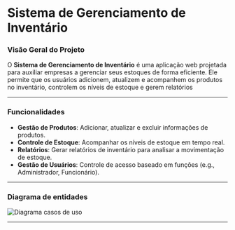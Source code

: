 # Sistema de Gerenciamento de Inventário

### Visão Geral do Projeto

O **Sistema de Gerenciamento de Inventário** é uma aplicação web projetada para auxiliar empresas a gerenciar seus estoques de forma eficiente. Ele permite que os usuários adicionem, atualizem e acompanhem os produtos no inventário, controlem os níveis de estoque e gerem relatórios

---

### Funcionalidades

- **Gestão de Produtos**: Adicionar, atualizar e excluir informações de produtos.
- **Controle de Estoque**: Acompanhar os níveis de estoque em tempo real.
- **Relatórios**: Gerar relatórios de inventário para analisar a movimentação de estoque.
- **Gestão de Usuários**: Controle de acesso baseado em funções (e.g., Administrador, Funcionário).


---


### Diagrama de entidades

![Diagrama casos de uso](https://github.com/user-attachments/assets/6b9d4673-602b-48c6-b0d7-835f99fed353)

---
